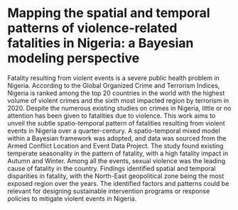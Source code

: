 # Mapping the spatial and temporal patterns of violence-related fatalities in Nigeria: a Bayesian modeling perspective

Fatality resulting from violent events is a severe public health problem in Nigeria. According to the Global Organized Crime and Terrorism Indices, Nigeria is ranked among the top 20 countries in the world with the highest volume of violent crimes and the sixth most impacted region by terrorism in 2020. Despite the numerous existing studies on crimes in Nigeria, little or no attention has been given to fatalities due to violence. This work aims to unveil the subtle spatio-temporal pattern of fatalities resulting from violent events in Nigeria over a quarter-century. A spatio-temporal mixed model within a Bayesian framework was adopted, and data was sourced from the Armed Conflict Location and Event Data Project. The study found existing temperate seasonality in the pattern of fatality, with a high fatality impact in Autumn and Winter. Among all the events, sexual violence was the leading cause of fatality in the country. Findings identified spatial and temporal disparities in fatality, with the North-East geopolitical zone being the most exposed region over the years.  The identified factors and patterns could be relevant for designing sustainable intervention programs or response policies to mitigate violent events in Nigeria.  
